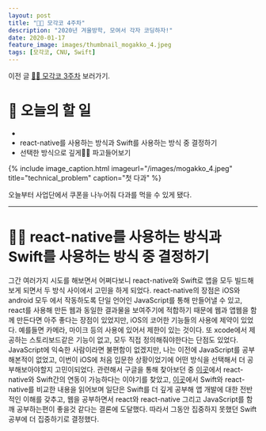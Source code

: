 ```yaml
---
layout: post
title: "🧑‍💻 모각코 4주차"
description: "2020년 겨울방학, 모여서 각자 코딩하자!"
date: 2020-01-17
feature_image: images/thumbnail_mogakko_4.jpeg
tags: [모각코, CNU, Swift]
---
```


이전 글 [🧑‍💻 모각코 3주차](https://yabby1997.github.io/mogakko_3) 보러가기.

# 👀 오늘의 할 일
-
- react-native를 사용하는 방식과 Swift를 사용하는 방식 중 결정하기
- 선택한 방식으로 깊게👨‍💻 파고들어보기


{% include image_caption.html imageurl="/images/mogakko_4.jpeg" title="technical_problem" caption="첫 다과" %}

오늘부터 사업단에서 쿠폰을 나누어줘 다과를 먹을 수 있게 됐다.

---

# 👨‍💻 react-native를 사용하는 방식과 Swift를 사용하는 방식 중 결정하기
그간 여러가지 시도를 해보면서 어쩌다보니 react-native와 Swift로 앱을 모두 빌드해보게 되면서 두 방식 사이에서 고민을 하게 되었다. react-native의 장점은 iOS와 android 모두 에서 작동하도록 단일 언어인 JavaScript를 통해 만들어낼 수 있고, react를 사용해 만든 웹과 동일한 결과물을 보여주기에 적합하기 때문에 웹과 앱웹을 함께 만든다면 아주 좋다는 장점이 있었지만, iOS의 코어한 기능들의 사용에 제약이 있었다. 예를들면 카메라, 마이크 등의 사용에 있어서 제한이 있는 것이다. 또 xcode에서 제공하는 스토리보드같은 기능이 없고, 모두 직접 정의해줘야한다는 단점도 있었다. JavaScript에 익숙한 사람이라면 불편함이 없겠지만, 나는 이전에 JavaScript를 공부해본적이 없었고, 이번이 iOS에 처음 입문한 상황이었기에 어떤 방식을 선택해서 더 공부해보아야할지 고민이되었다. 관련해서 구글을 통해 찾아보던 중 [이곳](https://medium.com/@rndm.com/react-native-with-swift-and-kotlin-part-1-setup-f75aef22b785)에서 react-native와 Swift간의 연동이 가능하다는 이야기를 찾았고, [이곳](https://medium.com/@sam_ollason/react-native-vs-swift-ios-c144496f1519)에서 Swift와 react-native를 비교한 내용을 읽어보며 일단은 Swift를 더 깊게 공부해 앱 개발에 대한 전반적인 이해를 갖추고, 웹을 공부하면서 react와 react-native 그리고 JavaScript를 함깨 공부하는편이 좋을것 같다는 결론에 도달했다. 따라서 그동안 집중하지 못했던 Swift공부에 더 집중하기로 결정했다. 
